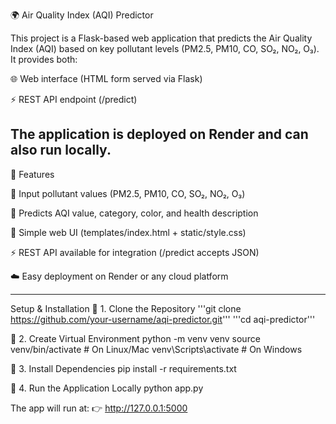 🌍 Air Quality Index (AQI) Predictor

This project is a Flask-based web application that predicts the Air Quality Index (AQI) based on key pollutant levels (PM2.5, PM10, CO, SO₂, NO₂, O₃).
It provides both:

🌐 Web interface (HTML form served via Flask)

⚡ REST API endpoint (/predict)

The application is deployed on Render and can also run locally.
----------------------------------------------------------------
📌 Features

🧾 Input pollutant values (PM2.5, PM10, CO, SO₂, NO₂, O₃)

🔮 Predicts AQI value, category, color, and health description

🎨 Simple web UI (templates/index.html + static/style.css)

⚡ REST API available for integration (/predict accepts JSON)

☁️ Easy deployment on Render or any cloud platform

--------------------------------------------------------------

Setup & Installation
🔹 1. Clone the Repository
'''git clone https://github.com/your-username/aqi-predictor.git'''
'''cd aqi-predictor'''

🔹 2. Create Virtual Environment
python -m venv venv
source venv/bin/activate     # On Linux/Mac
venv\Scripts\activate        # On Windows

🔹 3. Install Dependencies
pip install -r requirements.txt

🔹 4. Run the Application Locally
python app.py


The app will run at:
👉 http://127.0.0.1:5000

